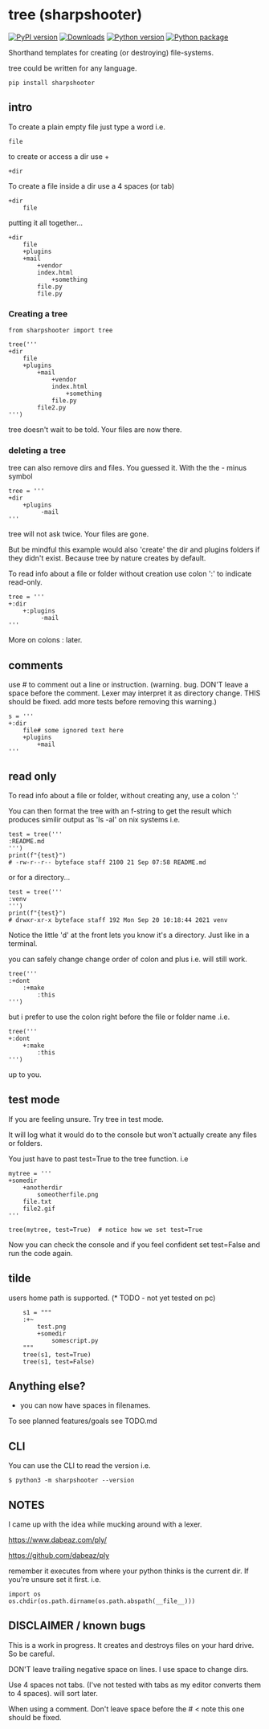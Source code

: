 # tree (sharpshooter)

[![PyPI version](https://badge.fury.io/py/sharpshooter.svg)](https://badge.fury.io/py/sharpshooter.svg) 
[![Downloads](https://pepy.tech/badge/sharpshooter)](https://pepy.tech/project/sharpshooter)
[![Python version](https://img.shields.io/pypi/pyversions/sharpshooter.svg?style=flat)](https://img.shields.io/pypi/pyversions/sharpshooter.svg?style=flat)
[![Python package](https://github.com/byteface/sharpshooter/actions/workflows/python-package.yml/badge.svg?branch=master)](https://github.com/byteface/sharpshooter/actions/workflows/python-package.yml)

Shorthand templates for creating (or destroying) file-systems.

tree could be written for any language.

```
pip install sharpshooter
```

## intro

To create a plain empty file just type a word i.e.

```
file
```

to create or access a dir use +

```
+dir
```

To create a file inside a dir use a 4 spaces (or tab)

```
+dir
    file
```

putting it all together…

```
+dir
    file
    +plugins
    +mail
        +vendor
        index.html
            +something
        file.py
        file.py
```

### Creating a tree

```
from sharpshooter import tree

tree('''
+dir
    file
    +plugins
        +mail
            +vendor
            index.html
                +something
            file.py
        file2.py
''')
```

tree doesn't wait to be told. Your files are now there.

### deleting a tree

tree can also remove dirs and files. You guessed it. With the the - minus symbol

```
tree = '''
+dir
    +plugins
         -mail
'''
```

tree will not ask twice. Your files are gone.

But be mindful this example would also 'create' the dir and plugins folders if they didn't exist. Because tree by nature creates by default.

To read info about a file or folder without creation use colon ':' to indicate read-only.

```
tree = '''
+:dir
    +:plugins
         -mail
'''
```

More on colons : later.

## comments

use # to comment out a line or instruction.
(warning. bug. DON'T leave a space before the comment. Lexer may interpret it as directory change. THIS should be fixed. add more tests before removing this warning.)

```
s = '''
+:dir
    file# some ignored text here
    +plugins
        +mail
'''
```

## read only

To read info about a file or folder, without creating any, use a colon ':'

You can then format the tree with an f-string to get the result which produces similir output as 'ls -al' on nix systems i.e.

```
test = tree('''
:README.md
''')
print(f"{test}")
# -rw-r--r-- byteface staff 2100 21 Sep 07:58 README.md
```

or for a directory...

```
test = tree('''
:venv
''')
print(f"{test}")
# drwxr-xr-x byteface staff 192 Mon Sep 20 10:18:44 2021 venv
```

Notice the little 'd' at the front lets you know it's a directory. Just like in a terminal.


you can safely change change order of colon and plus i.e. will still work.

```
tree('''
:+dont
    :+make
        :this
''')
```

but i prefer to use the colon right before the file or folder name .i.e.

```
tree('''
+:dont
    +:make
        :this
''')
```

up to you.


## test mode

If you are feeling unsure. Try tree in test mode.

It will log what it would do to the console but won't actually create any files or folders.

You just have to past test=True to the tree function. i.e

```
mytree = '''
+somedir
    +anotherdir
        someotherfile.png
    file.txt
    file2.gif
'''

tree(mytree, test=True)  # notice how we set test=True

```

Now you can check the console and if you feel confident set test=False and run the code again.

## tilde

users home path is supported. (* TODO - not yet tested on pc)

```
    s1 = """
    :+~
        test.png
        +somedir
            somescript.py
    """
    tree(s1, test=True)
    tree(s1, test=False)
```

## Anything else?

- you can now have spaces in filenames.

To see planned features/goals see TODO.md

## CLI

You can use the CLI to read the version i.e.

```
$ python3 -m sharpshooter --version
```

## NOTES

I came up with the idea while mucking around with a lexer. 

https://www.dabeaz.com/ply/

https://github.com/dabeaz/ply

remember it executes from where your python thinks is the current dir.
If you're unsure set it first. i.e.

```
import os
os.chdir(os.path.dirname(os.path.abspath(__file__)))
```

## DISCLAIMER / known bugs

This is a work in progress. It creates and destroys files on your hard drive. So be careful.

DON'T leave trailing negative space on lines. I use space to change dirs.

Use 4 spaces not tabs. (I've not tested with tabs as my editor converts them to 4 spaces). will sort later.

When using a comment. Don't leave space before the # < note this one should be fixed.
